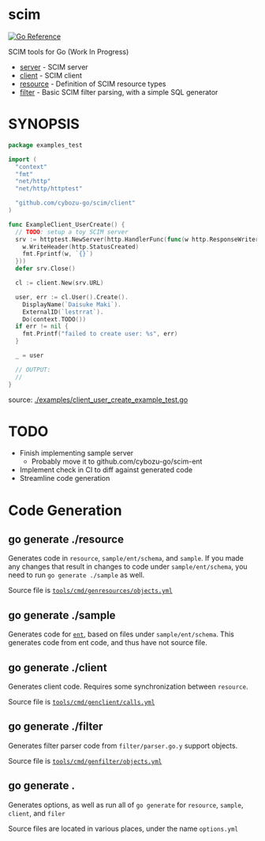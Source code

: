 scim
====
[![Go Reference](https://pkg.go.dev/badge/github.com/cybozu-go/scim.svg)](https://pkg.go.dev/github.com/cybozu-go/scim)

SCIM tools for Go (Work In Progress)

* [server](./server) - SCIM server
* [client](./client) - SCIM client
* [resource](./resource) - Definition of SCIM resource types
* [filter](./filter) - Basic SCIM filter parsing, with a simple SQL generator

# SYNOPSIS

<!-- INCLUDE(./examples/client_user_create_example_test.go) -->
```go
package examples_test

import (
  "context"
  "fmt"
  "net/http"
  "net/http/httptest"

  "github.com/cybozu-go/scim/client"
)

func ExampleClient_UserCreate() {
  // TODO: setup a toy SCIM server
  srv := httptest.NewServer(http.HandlerFunc(func(w http.ResponseWriter, r *http.Request) {
    w.WriteHeader(http.StatusCreated)
    fmt.Fprintf(w, `{}`)
  }))
  defer srv.Close()

  cl := client.New(srv.URL)

  user, err := cl.User().Create().
    DisplayName(`Daisuke Maki`).
    ExternalID(`lestrrat`).
    Do(context.TODO())
  if err != nil {
    fmt.Printf("failed to create user: %s", err)
  }

  _ = user

  // OUTPUT:
  //
}
```
source: [./examples/client_user_create_example_test.go](https://github.com/cybozu-go/scim/blob/main/./examples/client_user_create_example_test.go)
<!-- END INCLUDE -->

# TODO

* Finish implementing sample server
  * Probably move it to github.com/cybozu-go/scim-ent
* Implement check in CI to diff against generated code
* Streamline code generation

# Code Generation

## go generate ./resource

Generates code in `resource`, `sample/ent/schema`, and `sample`. If you made any changes that result in
changes to code under `sample/ent/schema`, you need to run `go generate ./sample` as well.

Source file is [`tools/cmd/genresources/objects.yml`](./tools/cmd/genresources/object.yml)

## go generate ./sample

Generates code for [`ent`](https://entgo.io), based on files under `sample/ent/schema`.
This generates code from ent code, and thus have not source file.

## go generate ./client

Generates client code. Requires some synchronization between `resource`.

Source file is [`tools/cmd/genclient/calls.yml`](./tools/cmd/genclient/calls.yml)

## go generate ./filter

Generates filter parser code from `filter/parser.go.y` support objects.

Source file is [`tools/cmd/genfilter/objects.yml`](./tools/cmd/genfilter/object.yml)

## go generate .

Generates options, as well as run all of `go generate` for `resource`, `sample`, `client`, and `filer`

Source files are located in various places, under the name `options.yml`

